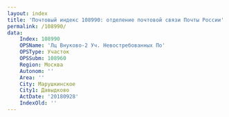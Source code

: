 ```yaml
---
layout: index
title: 'Почтовый индекс 108990: отделение почтовой связи Почты России'
permalink: /108990/
data:
    Index: 108990
    OPSName: 'Лц Внуково-2 Уч. Невостребованных По'
    OPSType: Участок
    OPSSubm: 108960
    Region: Москва
    Autonom: ''
    Area: ''
    City: Марушкинское
    City1: Давыдково
    ActDate: '20180928'
    IndexOld: ''
---
```

